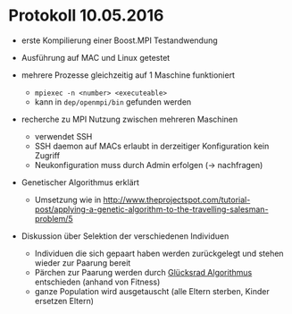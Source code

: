 # Protokoll 10.05.2016

* erste Kompilierung einer Boost.MPI Testandwendung
* Ausführung auf MAC und Linux getestet
* mehrere Prozesse gleichzeitig auf 1 Maschine funktioniert
  * ```mpiexec -n <number> <executeable>```
  * kann in ```dep/openmpi/bin``` gefunden werden
* recherche zu MPI Nutzung zwischen mehreren Maschinen
  * verwendet SSH
  * SSH daemon auf MACs erlaubt in derzeitiger Konfiguration kein Zugriff
  * Neukonfiguration muss durch Admin erfolgen (-> nachfragen)

* Genetischer Algorithmus erklärt
  * Umsetzung wie in http://www.theprojectspot.com/tutorial-post/applying-a-genetic-algorithm-to-the-travelling-salesman-problem/5
* Diskussion über Selektion der verschiedenen Individuen
  * Individuen die sich gepaart haben werden zurückgelegt und stehen wieder zur Paarung bereit
  * Pärchen zur Paarung werden durch [Glücksrad Algorithmus](https://en.wikipedia.org/wiki/Fitness_proportionate_selection) entschieden (anhand von Fitness)
  * ganze Population wird ausgetauscht (alle Eltern sterben, Kinder ersetzen Eltern)
